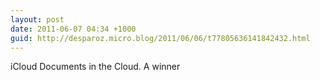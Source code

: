 ```yaml
---
layout: post
date: 2011-06-07 04:34 +1000
guid: http://desparoz.micro.blog/2011/06/06/t77805636141842432.html
---
```

iCloud Documents in the Cloud. A winner
